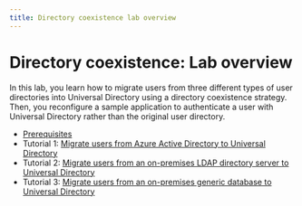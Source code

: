 ```yaml
---
title: Directory coexistence lab overview
---
```


# Directory coexistence: Lab overview

In this lab, you learn how to migrate users from three different types of user directories into Universal Directory using a directory coexistence strategy. Then, you reconfigure a sample application to authenticate a user with Universal Directory rather than the original user directory.

* [Prerequisites](/docs/reference/architecture-center/directory-coexistence/lab-prerequisites)
* Tutorial 1: [Migrate users from Azure Active Directory to Universal Directory](/docs/reference/architecture-center/directory-coexistence/lab-1-azure-ad)
* Tutorial 2: [Migrate users from an on-premises LDAP directory server to Universal Directory](/docs/reference/architecture-center/directory-coexistence/lab-2-ldap-server)
* Tutorial 3: [Migrate users from an on-premises generic database to Universal Directory](/docs/reference/architecture-center/directory-coexistence/lab-3-generic-database)
